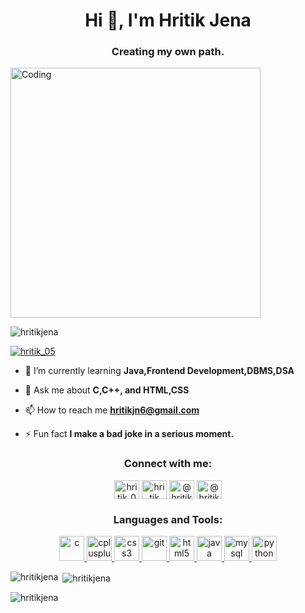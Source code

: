 <h1 align="center">Hi 👋, I'm Hritik Jena</h1>
<h3 align="center">Creating my own path.</h3>

<img align = "center" alt="Coding"  width= "400" src="https://user-images.githubusercontent.com/69011963/137184767-79a13ec7-1bb3-4341-a6da-3a149c9c159a.gif">

<p align="left"> <img src="https://komarev.com/ghpvc/?username=hritikjena&label=Profile%20views&color=0e75b6&style=flat" alt="hritikjena" /> </p>

<p align="left"> <a href="https://twitter.com/hritik_05" target="blank"><img src="https://img.shields.io/twitter/follow/hritik_05?logo=twitter&style=for-the-badge" alt="hritik_05" /></a> </p>

- 🌱 I’m currently learning **Java,Frontend Development,DBMS,DSA**

- 💬 Ask me about **C,C++, and HTML,CSS**

- 📫 How to reach me **hritikjn6@gmail.com**

- ⚡ Fun fact **I make a bad joke in a serious moment.**

<h3 align="center">Connect with me:</h3>
<p align="center">
<a href="https://twitter.com/hritik_05" target="blank"><img align="center" src="https://www.sarkarinaukriexams.com/images/editor/1692345796twitter_x_icon_1.png" alt="hritik_05" height="30" width="40" /></a>
<a href="https://www.linkedin.com/in/hritik-jena-320821256/" target="blank"><img align="center" src="https://cdn-icons-png.flaticon.com/256/174/174857.png" alt="hritik jena" height="30" width="40" /></a>
<a href="https://www.instagram.com/hritik_offl/" target="blank"><img align="center" src="https://upload.wikimedia.org/wikipedia/commons/thumb/e/e7/Instagram_logo_2016.svg/768px-Instagram_logo_2016.svg.png" alt="@hritik_offl" height="30" width="40" /></a>
<a href="https://www.hackerrank.com/hritikjn6" target="blank"><img align="center" src="https://upload.wikimedia.org/wikipedia/commons/thumb/4/40/HackerRank_Icon-1000px.png/800px-HackerRank_Icon-1000px.png" alt="@hritikjn6" height="30" width="40" /></a>
</p>

<h3 align="center">Languages and Tools:</h3>
<p align="center"> <a href="https://www.cprogramming.com/" target="_blank" rel="noreferrer"> <img src="https://upload.wikimedia.org/wikipedia/commons/thumb/1/18/C_Programming_Language.svg/926px-C_Programming_Language.svg.png" alt="c" width="40" height="40"/> </a> <a href="https://www.w3schools.com/cpp/" target="_blank" rel="noreferrer"> <img src="https://icon2.cleanpng.com/20180324/dsq/kisspng-the-c-programming-language-internet-explorer-5ab6f84dd88db8.953434381521940557887.jpg" alt="cplusplus" width="40" height="40"/> </a> <a href="https://www.w3schools.com/css/" target="_blank" rel="noreferrer"> <img src="https://cdn-icons-png.flaticon.com/512/5968/5968242.png" alt="css3" width="40" height="40"/> </a> <a href="https://git-scm.com/" target="_blank" rel="noreferrer"> <img src="https://www.vectorlogo.zone/logos/git-scm/git-scm-icon.svg" alt="git" width="40" height="40"/> </a> <a href="https://www.w3.org/html/" target="_blank" rel="noreferrer"> <img src="https://cdn-icons-png.flaticon.com/512/732/732212.png" alt="html5" width="40" height="40"/> </a> <a href="https://www.java.com" target="_blank" rel="noreferrer"> <img src="https://cdn.icon-icons.com/icons2/2415/PNG/512/java_original_wordmark_logo_icon_146459.png" alt="java" width="40" height="40"/> </a> <a href="https://www.mysql.com/" target="_blank" rel="noreferrer"> <img src="https://cdn-icons-png.flaticon.com/512/5968/5968313.png" alt="mysql" width="40" height="40"/> </a> <a href="https://www.python.org" target="_blank" rel="noreferrer"> <img src="https://cdn3.iconfinder.com/data/icons/logos-and-brands-adobe/512/267_Python-512.png" alt="python" width="40" height="40"/> </a> </p>

<p><img align="left" src="https://github-readme-stats.vercel.app/api/top-langs?username=hritikjena&show_icons=true&locale=en&layout=compact" alt="hritikjena" /></p>

<p>&nbsp;<img align="center" src="https://github-readme-stats.vercel.app/api?username=hritikjena&show_icons=true&locale=en" alt="hritikjena" /></p>

<p><img align="center" src="https://github-readme-streak-stats.herokuapp.com/?user=hritikjena&" alt="hritikjena" /></p>
